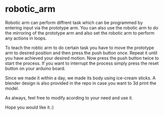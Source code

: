# robotic_arm

Robotic arm can perform diffrent task which can be programmed by entering input via the prototype arm. 
You can also use the robotic arm to do the mirroring of the prototype arm and also set the robotic arm to perform any actions in 
loops. 

To teach the robtic arm to do certain task you have to move the prototype arm to desired position and then press the push button once.
Repeat it until you have achieved your desired motion. Now press the push button twice to start the process. If you want to interrupt the
process simply press the reset button on your arduino board.

Since we made it within a day, we made its body using ice-cream sticks. A blender design is also provided in the repo in case you 
want to 3d print the model. 

As always, feel free to modify acording to your need and use it.

Hope you would like it.:)
